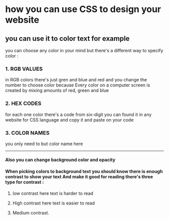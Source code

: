 # how you can use CSS to design your website
## you can use it to color text for example 

you can choose any color in your mind but there's a different way to specify color : 
### 1. RGB VALUES 
in RGB colors there's just gren and blue and red and you change the number to choose color because Every color on a computer screen is created by mixing amounts of red, 
green and blue

### 2. HEX CODES
for each one color there's a code from six-digit you can found it in any website for CSS language and copy it and paste on your code 

### 3. COLOR NAMES 
you only need to but color name here 

---------------------------------------

#### Also you can change background color and opacity  

#### When picking colors to background text you should know there is enough contrast to show your text And make it good for reading there's three type for contrast :

1. low contrast 
here text is harder to read 

2. High contrast 
here text is easier to read 

3. Medium contrast.

